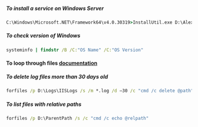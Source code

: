 ##### To install a service on Windows Server
```bat
C:\Windows\Microsoft.NET\Framework64\v4.0.30319>InstallUtil.exe D:\Alex.Scheduler.exe
```

##### To check version of Windows
```bat
systeminfo | findstr /B /C:"OS Name" /C:"OS Version"
```

#### To loop through files [documentation](https://technet.microsoft.com/zh-tw/library/cc753551.aspx)

##### To delete log files more than 30 days old
```cmd
forfiles /p D:\Logs\IISLogs /s /m *.log /d –30 /c "cmd /c delete @path"
```

##### To list files with relative paths
```bat
forfiles /p D:\ParentPath /s /c "cmd /c echo @relpath"
```
